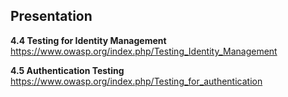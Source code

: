 ## Presentation

**4.4 Testing for Identity Management**
https://www.owasp.org/index.php/Testing_Identity_Management

**4.5 Authentication Testing**
https://www.owasp.org/index.php/Testing_for_authentication
